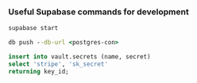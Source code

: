 ### Useful Supabase commands for development

```cmd
supabase start
```

```cmd
db push --db-url <postgres-con>
```

```sql
insert into vault.secrets (name, secret)
select 'stripe', 'sk_secret'
returning key_id;
```

